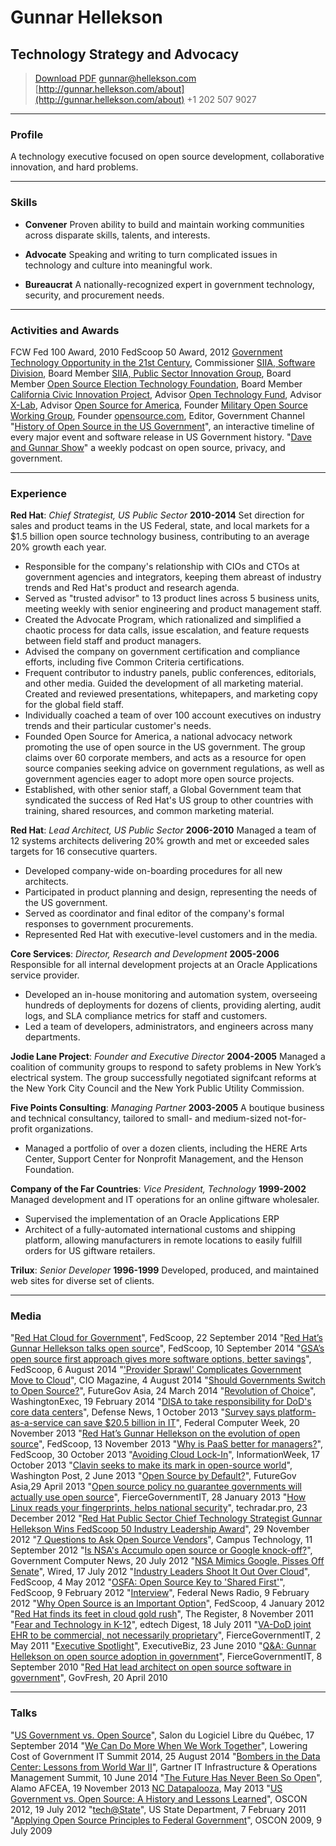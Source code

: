 # Gunnar Hellekson
## Technology Strategy and Advocacy

> [Download PDF](gh-resume.pdf)
> [gunnar@hellekson.com](gunnar@hellekson.com)
> [http://gunnar.hellekson.com/about](http://gunnar.hellekson.com/about)
> +1 202 507 9027

---

### Profile

A technology executive focused on open source development, collaborative innovation, and hard problems.

---

### Skills

* **Convener**
  Proven ability to build and maintain working communities across disparate skills, talents, and interests. 
  
* **Advocate**
  Speaking and writing to turn complicated issues in technology and culture into meaningful work.

* **Bureaucrat**
  A nationally-recognized expert in government technology, security, and procurement needs.
  
---

### Activities and Awards

FCW Fed 100 Award, 2010
FedScoop 50 Award, 2012
[Government Technology Opportunity in the 21st Century](http://www.techamericafoundation.org/gto21), Commissioner
[SIIA, Software Division](http://www.siia.net/), Board Member
[SIIA, Public Sector Innovation Group](http://www.siia.net/index.php?option=com_content&view=article&id=967:siia-public-sector-innovation-group-where-innovation-meets-government&catid=344:public-sector-innovation-group&Itemid=1013), Board Member
[Open Source Election Technology Foundation](http://www.osetfoundation.org/), Board Member
[California Civic Innovation Project](http://ccip.newamerica.net/), Advisor
[Open Technology Fund](https://www.opentechfund.org/), Advisor
[X-Lab](http://newamerica.org/x-lab/about-x-lab/), Advisor
[Open Source for America](http://opensourceforamerica.org/), Founder
[Military Open Source Working Group](http://mil-oss.org/), Founder
[opensource.com](http://opensource.com/government), Editor, Government Channel
"[History of Open Source in the US Government](http://gov-oss.org/)", an interactive timeline of every major event and software release in US Government history.
"[Dave and Gunnar Show](http://dgshow.org/)" a weekly podcast on open source, privacy, and government.

---

### Experience

**Red Hat**: *Chief Strategist, US Public Sector* __2010-2014__
  Set direction for sales and product teams in the US Federal, state, and local markets for a $1.5 billion open source technology business, contributing to an average 20% growth each year.

  * Responsible for the company's relationship with CIOs and CTOs at government agencies and integrators, keeping them abreast of industry trends and Red Hat's product and research agenda.
  * Served as "trusted advisor" to 13 product lines across 5 business units, meeting weekly with senior engineering and product management staff.
  * Created the Advocate Program, which rationalized and simplified a chaotic process for data calls, issue escalation, and feature requests between field staff and product managers. 
  * Advised the company on government certification and compliance efforts, including five Common Criteria certifications.
  * Frequent contributor to industry panels, public conferences, editorials, and other media. Guided the development of all marketing material. Created and reviewed presentations, whitepapers, and marketing copy for the global field staff.
  * Individually coached a team of over 100 account executives on industry trends and their particular customer's needs.
  * Founded Open Source for America, a national advocacy network promoting the use of open source in the US government. The group claims over 60 corporate members, and acts as a resource for open source companies seeking advice on government regulations, as well as government agencies eager to adopt more open source projects.
  * Established, with other senior staff, a Global Government team that syndicated the success of Red Hat's US group to other countries with training, shared resources, and common marketing material.

**Red Hat**: *Lead Architect, US Public Sector* __2006-2010__
  Managed a team of 12 systems architects delivering 20% growth and met or exceeded sales targets for 16 consecutive quarters.

  * Developed company-wide on-boarding procedures for all new architects.
  * Participated in product planning and design, representing the needs of the US government.
  * Served as coordinator and final editor of the company's formal responses to government procurements.
  * Represented Red Hat with executive-level customers and in the media.

**Core Services**: *Director, Research and Development* __2005-2006__
  Responsible for all internal development projects at an Oracle Applications service provider. 

  * Developed an in-house monitoring and automation system, overseeing hundreds of deployments for dozens of clients, providing alerting, audit logs, and SLA compliance metrics for staff and customers.
  * Led a team of developers, administrators, and engineers across many departments.

**Jodie Lane Project**: *Founder and Executive Director* __2004-2005__
  Managed a coalition of community groups to respond to safety problems in New York’s electrical system. The group successfully negotiated signifcant reforms at the New York City Council and the New York Public Utility Commission.

**Five Points Consulting**: *Managing Partner* __2003-2005__
  A boutique business and technical consultancy, tailored to small- and medium-sized not-for-profit organizations.

  * Managed a portfolio of over a dozen clients, including the HERE Arts Center, Support Center for Nonprofit Management, and the Henson Foundation.

**Company of the Far Countries**: *Vice President, Technology* __1999-2002__
  Managed development and IT operations for an online giftware wholesaler.

  * Supervised the implementation of an Oracle Applications ERP
  * Architect of a fully-automated international customs and shipping platform, allowing manufacturers in remote locations to easily fulfill orders for US giftware retailers.

**Trilux**: *Senior Developer* __1996-1999__
  Developed, produced, and maintained web sites for diverse set of clients.

---

### Media

"[Red Hat Cloud for Government](http://fedscoop.com/red-hat-cloud-for-government/)", FedScoop, 22 September 2014
"[Red Hat’s Gunnar Hellekson talks open source](http://fedscoop.com/red-hats-gunnar-hellekson-talks-open-source/)", FedScoop, 10 September 2014
"[GSA’s open source first approach gives more software options, better savings](http://fedscoop.com/gsas-open-source-approach/)", FedScoop, 6 August 2014
"['Provider Sprawl' Complicates Government Move to Cloud](http://www.cio.com/article/2459518/government-use-of-it/provider-sprawl-complicates-government-move-to-cloud.html)", CIO Magazine, 4 August 2014
"[Should Governments Switch to Open Source?](http://www.futuregov.asia/articles/2014/mar/24/should-governments-switch-open-source/)", FutureGov Asia, 24 March 2014
"[Revolution of Choice](http://www.washingtonexec.com/2014/02/revolution-choice-red-hats-gunnar-hellekson-discusses-open-source-technology/)", WashingtonExec, 19 February 2014
"[DISA to take responsibility for DoD's core data centers](http://www.defensenews.com/apps/pbcs.dll/article?AID=2013310010020)", Defense News, 1 October 2013
"[Survey says platform-as-a-service can save $20.5 billion in IT](http://fcw.com/articles/2013/11/20/critical-read-meritalk.aspx)", Federal Computer Week, 20 November 2013
"[Red Hat’s Gunnar Hellekson on the evolution of open source](http://fedscoop.com/red-hats-gunnar-hellekson/)", FedScoop, 13 November 2013
"[Why is PaaS better for managers?](http://fedscoop.com/paas-better-managers/)", FedScoop, 30 October 2013
"[Avoiding Cloud Lock-In](http://www.informationweek.com/cloud/avoiding-cloud-lock-in/d/d-id/1111982?)", InformationWeek, 17 October 2013
"[Clavin seeks to make its mark in open-source world](http://www.washingtonpost.com/business/on-it/clavin-seeks-to-make-its-mark-in-open-source-world/2013/06/02/07e8628a-bda4-11e2-97d4-a479289a31f9_story.html)", Washington Post, 2 June 2013
"[Open Source by Default?](http://www.futuregov.asia/articles/2013/apr/29/open-source-default/)", FutureGov Asia,29 April 2013
"[Open source policy no guarantee governments will actually use open source](http://www.fiercegovernmentit.com/story/open-source-policy-no-guarantee-governments-will-actually-use-open-source/2013-01-27)", FierceGovernmentIT, 28 January 2013
"[How Linux reads your fingerprints, helps national security](http://www.techradar.com/us/news/software/operating-systems/how-linux-reads-your-fingerprints-helps-national-security-1118694)", techradar.pro, 23 December 2012
"[Red Hat Public Sector Chief Technology Strategist Gunnar Hellekson Wins FedScoop 50 Industry Leadership Award](http://www.redhat.com/en/about/blog/red-hats-gunnar-hellekson-wins-fedscoop-50-industry-leadership-award)", 29 November 2012
"[7 Questions to Ask Open Source Vendors](http://campustechnology.com/Articles/2012/09/11/7-Questions-to-Ask-Open-Source-Vendors.aspx)", Campus Technology, 11 September 2012
"[Is NSA's Accumulo open source or Google knock-off?](http://gcn.com/articles/2012/07/20/senate-bill-to-bar-dod-from-nsa-developed-accumulo.aspx)", Government Computer News, 20 July 2012
"[NSA Mimics Google, Pisses Off Senate](http://www.wired.com/2012/07/nsa-accumulo-google-bigtable/)", Wired, 17 July 2012
"[Industry Leaders Shoot It Out Over Cloud](http://fedscoop.com/industry-leaders-shoot-it-out-over-cloud/)", FedScoop, 4 May 2012
"[OSFA: Open Source Key to 'Shared First'](http://fedscoop.com/osfa-open-source-is-fundamental-to-shared-first/)", FedScoop, 9 February 2012
"[Interview](http://www.federalnewsradio.com/245/2741318/Red-Hats-Gunnar-Hellekson-on-virtualization-and-the-subscription-model)", Federal News Radio, 9 February 2012
"[Why Open Source is an Important Option](http://fedscoop.com/why-open-source-is-an-important-option/)", FedScoop, 4 January 2012
"[Red Hat finds its feet in cloud gold rush](http://www.theregister.co.uk/2011/11/08/opening_up_the_cloud/)", The Register, 8 November 2011
"[Fear and Technology in K-12](http://edtechdigest.wordpress.com/2011/07/18/interview-gunnar-hellekson-fear-and-technology-in-k-12/)", edtech Digest, 18 July 2011
"[VA-DoD joint EHR to be commercial, not necessarily proprietary](http://www.fiercegovernmentit.com/story/va-dod-joint-ehr-be-commercial-not-necessarily-proprietary/2011-05-02)", FierceGovernmentIT, 2 May 2011
"[Executive Spotlight](http://blog.executivebiz.com/2010/06/executive-spotlight-gunnar-hellekson-of-red-hat-u-s-public-sector/)", ExecutiveBiz, 23 June 2010
"[Q&A: Gunnar Hellekson on open source adoption in government](http://www.fiercegovernmentit.com/story/q-gunnar-hellekson-open-source-adoption-government/2010-09-08)", FierceGovernmentIT, 8 September 2010
"[Red Hat lead architect on open source software in government](http://govfresh.com/2010/04/red-hat-lead-architect-on-open-source-software-in-government/)", GovFresh, 20 April 2010

---

### Talks

"[US Government vs. Open Source](http://s2lq.com/programme)", Salon du Logiciel Libre du Québec, 17 September 2014
"[We Can Do More When We Work Together](http://www.slideshare.net/FedScoop/lcogit-fedscoop201408)", Lowering Cost of Government IT Summit 2014, 25 August 2014
"[Bombers in the Data Center: Lessons from World War II](http://www.gartner.com/technology/summits/na/it-operations/agenda/day-4.jsp#)", Gartner IT Infrastructure & Operations Management Summit, 10 June 2014
"[The Future Has Never Been So Open](http://www.alamoafcea.org/page/12798_88/)", Alamo AFCEA, 19 November 2013
[NC Datapalooza](http://ncdatapalooza.com/), May 2013
"[US Government vs. Open Source: A History and Lessons Learned](http://www.oscon.com/oscon2012/public/schedule/detail/24221)", OSCON 2012, 19 July 2012
"[tech@State](http://tech.state.gov/profiles/blogs/open-source-speakers)", US State Department, 7 February 2011
"[Applying Open Source Principles to Federal Government](http://www.oscon.com/oscon2009/public/schedule/speaker/62735)", OSCON 2009, 9 July 2009

